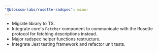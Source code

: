 ```yaml
---
'@blossom-labs/rosette-radspec': minor
---
```


- Migrate library to TS.
- Integrate core's `Fetcher` component to communicate with the Rosette protocol for fetching descriptions instead.
- Major radspec helper functions restructure.
- Integrate Jest testing framework and refactor unit tests.
